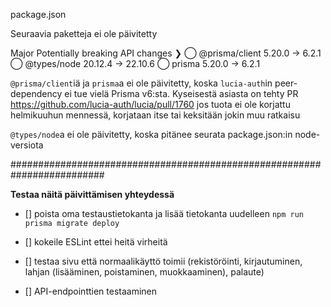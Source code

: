package.json

Seuraavia paketteja ei ole päivitetty

Major Potentially breaking API changes
❯ ◯ @prisma/client 5.20.0 → 6.2.1
◯ @types/node 20.12.4 → 22.10.6
◯ prisma 5.20.0 → 6.2.1

`@prisma/client`iä ja `prisma`a ei ole päivitetty, koska `lucia-auth`in peer-dependency ei tue vielä Prisma v6:sta. Kyseisestä asiasta on tehty PR https://github.com/lucia-auth/lucia/pull/1760 jos tuota ei ole korjattu helmikuuhun mennessä, korjataan itse tai keksitään jokin muu ratkaisu

`@types/node`a ei ole päivitetty, koska pitänee seurata package.json:in node-versiota

#########################################################################

**Testaa näitä päivittämisen yhteydessä**

- [] poista oma testaustietokanta ja lisää tietokanta uudelleen `npm run prisma migrate deploy`

- [] kokeile ESLint ettei heitä virheitä

- [] testaa sivu että normaalikäyttö toimii (rekistöröinti, kirjautuminen, lahjan (lisääminen, poistaminen, muokkaaminen), palaute)

- [] API-endpointtien testaaminen
